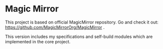 # Magic Mirror

This project is based on official MagicMirror repository. Go and check it out: https://github.com/MagicMirrorOrg/MagicMirror .

This version includes my specifications and self-build modules which are implemented in the core project. 
